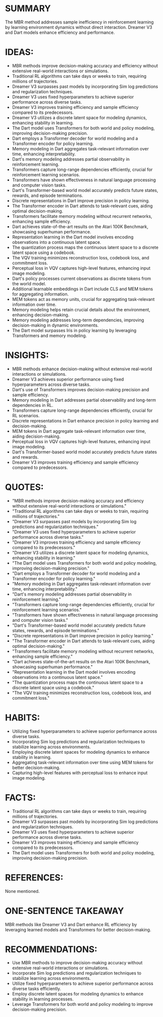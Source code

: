 # SUMMARY
The MBR method addresses sample inefficiency in reinforcement learning by learning environment dynamics without direct interaction. Dreamer V3 and Dart models enhance efficiency and performance.

# IDEAS:
- MBR methods improve decision-making accuracy and efficiency without extensive real-world interactions or simulations.
- Traditional RL algorithms can take days or weeks to train, requiring millions of trajectories.
- Dreamer V3 surpasses past models by incorporating Sim log predictions and regularization techniques.
- Dreamer V3 uses fixed hyperparameters to achieve superior performance across diverse tasks.
- Dreamer V3 improves training efficiency and sample efficiency compared to its predecessors.
- Dreamer V3 utilizes a discrete latent space for modeling dynamics, enhancing stability in learning.
- The Dart model uses Transformers for both world and policy modeling, improving decision-making precision.
- Dart employs a Transformer decoder for world modeling and a Transformer encoder for policy learning.
- Memory modeling in Dart aggregates task-relevant information over time, enhancing interpretability.
- Dart's memory modeling addresses partial observability in reinforcement learning.
- Transformers capture long-range dependencies efficiently, crucial for reinforcement learning scenarios.
- Transformers have shown effectiveness in natural language processing and computer vision tasks.
- Dart's Transformer-based world model accurately predicts future states, rewards, and episode terminations.
- Discrete representations in Dart improve precision in policy learning.
- The Transformer encoder in Dart attends to task-relevant cues, aiding optimal decision-making.
- Transformers facilitate memory modeling without recurrent networks, enhancing sample efficiency.
- Dart achieves state-of-the-art results on the Atari 100K Benchmark, showcasing superhuman performance.
- Representation learning in the Dart model involves encoding observations into a continuous latent space.
- The quantization process maps the continuous latent space to a discrete latent space using a codebook.
- The VQV training minimizes reconstruction loss, codebook loss, and commitment loss.
- Perceptual loss in VQV captures high-level features, enhancing input image modeling.
- Dart's policy processes current observations as discrete tokens from the world model.
- Additional learnable embeddings in Dart include CLS and MEM tokens for aggregating information.
- MEM tokens act as memory units, crucial for aggregating task-relevant information over time.
- Memory modeling helps retain crucial details about the environment, enhancing decision-making.
- Memory modeling addresses long-term dependencies, improving decision-making in dynamic environments.
- The Dart model surpasses Iris in policy learning by leveraging Transformers and memory modeling.

# INSIGHTS:
- MBR methods enhance decision-making without extensive real-world interactions or simulations.
- Dreamer V3 achieves superior performance using fixed hyperparameters across diverse tasks.
- Dart's use of Transformers improves decision-making precision and sample efficiency.
- Memory modeling in Dart addresses partial observability and long-term dependencies in RL.
- Transformers capture long-range dependencies efficiently, crucial for RL scenarios.
- Discrete representations in Dart enhance precision in policy learning and decision-making.
- MEM tokens in Dart aggregate task-relevant information over time, aiding decision-making.
- Perceptual loss in VQV captures high-level features, enhancing input image modeling.
- Dart's Transformer-based world model accurately predicts future states and rewards.
- Dreamer V3 improves training efficiency and sample efficiency compared to predecessors.

# QUOTES:
- "MBR methods improve decision-making accuracy and efficiency without extensive real-world interactions or simulations."
- "Traditional RL algorithms can take days or weeks to train, requiring millions of trajectories."
- "Dreamer V3 surpasses past models by incorporating Sim log predictions and regularization techniques."
- "Dreamer V3 uses fixed hyperparameters to achieve superior performance across diverse tasks."
- "Dreamer V3 improves training efficiency and sample efficiency compared to its predecessors."
- "Dreamer V3 utilizes a discrete latent space for modeling dynamics, enhancing stability in learning."
- "The Dart model uses Transformers for both world and policy modeling, improving decision-making precision."
- "Dart employs a Transformer decoder for world modeling and a Transformer encoder for policy learning."
- "Memory modeling in Dart aggregates task-relevant information over time, enhancing interpretability."
- "Dart's memory modeling addresses partial observability in reinforcement learning."
- "Transformers capture long-range dependencies efficiently, crucial for reinforcement learning scenarios."
- "Transformers have shown effectiveness in natural language processing and computer vision tasks."
- "Dart's Transformer-based world model accurately predicts future states, rewards, and episode terminations."
- "Discrete representations in Dart improve precision in policy learning."
- "The Transformer encoder in Dart attends to task-relevant cues, aiding optimal decision-making."
- "Transformers facilitate memory modeling without recurrent networks, enhancing sample efficiency."
- "Dart achieves state-of-the-art results on the Atari 100K Benchmark, showcasing superhuman performance."
- "Representation learning in the Dart model involves encoding observations into a continuous latent space."
- "The quantization process maps the continuous latent space to a discrete latent space using a codebook."
- "The VQV training minimizes reconstruction loss, codebook loss, and commitment loss."

# HABITS:
- Utilizing fixed hyperparameters to achieve superior performance across diverse tasks.
- Incorporating Sim log predictions and regularization techniques to stabilize learning across environments.
- Employing discrete latent spaces for modeling dynamics to enhance stability in learning.
- Aggregating task-relevant information over time using MEM tokens for better decision-making.
- Capturing high-level features with perceptual loss to enhance input image modeling.

# FACTS:
- Traditional RL algorithms can take days or weeks to train, requiring millions of trajectories.
- Dreamer V3 surpasses past models by incorporating Sim log predictions and regularization techniques.
- Dreamer V3 uses fixed hyperparameters to achieve superior performance across diverse tasks.
- Dreamer V3 improves training efficiency and sample efficiency compared to its predecessors.
- The Dart model uses Transformers for both world and policy modeling, improving decision-making precision.

# REFERENCES:
None mentioned.

# ONE-SENTENCE TAKEAWAY
MBR methods like Dreamer V3 and Dart enhance RL efficiency by leveraging learned models and Transformers for better decision-making.

# RECOMMENDATIONS:
- Use MBR methods to improve decision-making accuracy without extensive real-world interactions or simulations.
- Incorporate Sim log predictions and regularization techniques to stabilize learning across environments.
- Utilize fixed hyperparameters to achieve superior performance across diverse tasks efficiently.
- Employ discrete latent spaces for modeling dynamics to enhance stability in learning processes.
- Leverage Transformers for both world and policy modeling to improve decision-making precision.